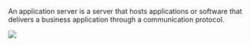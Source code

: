 An application server is a server that hosts applications or software that
delivers a business application through a communication protocol.

![](https://ga-beacon.deno.dev/G-4FTHWYCNMC:Ze0vK3cdTmSz-bzSssU1-Q/github.com/iiithf/internals-of-application-servers)
